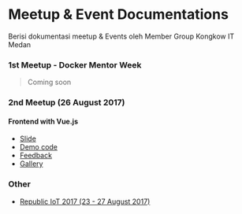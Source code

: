 # Meetup & Event Documentations
Berisi dokumentasi meetup & Events oleh Member Group Kongkow IT Medan

### 1st Meetup - Docker Mentor Week
>Coming soon

### 2nd Meetup (26 August 2017)
#### Frontend with Vue.js
  - [Slide](https://slides.com/kevinongko/vue-kongkow-meetup-2)
  - [Demo code](https://github.com/KongkowITMedan/vue-todo)
  - [Feedback](http://bit.ly/KongkowM2)
  - [Gallery](https://goo.gl/photos/f6pNgZAWKyc9DUCi9)

### Other
  - [Republic IoT 2017 (23 - 27 August 2017)](http://s.id/3mX)
